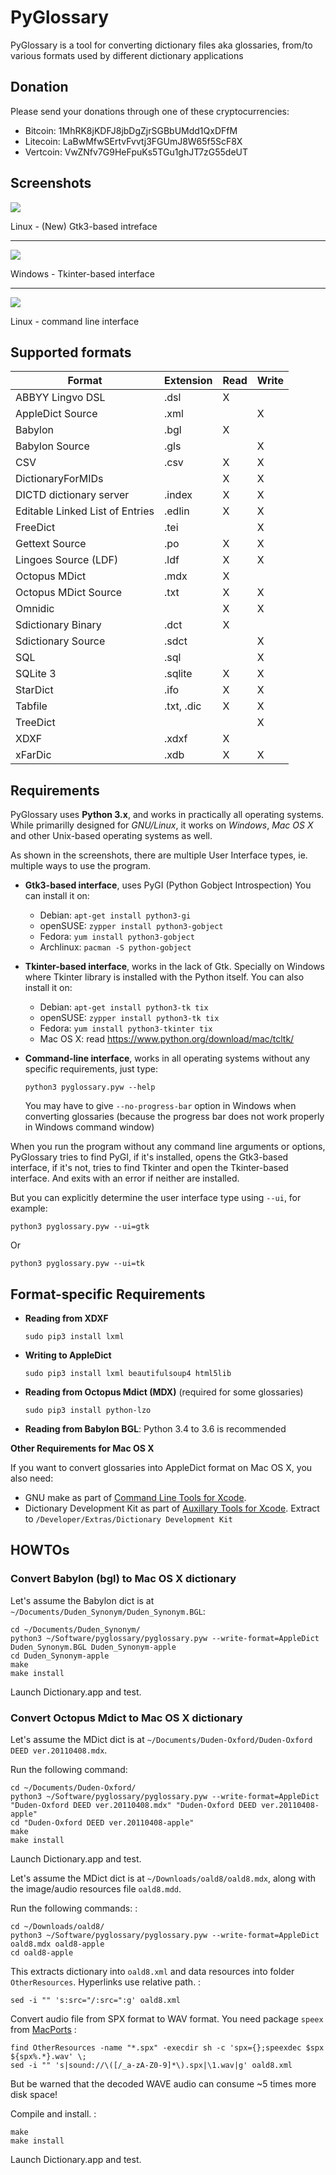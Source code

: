 PyGlossary
==========

PyGlossary is a tool for converting dictionary files aka glossaries,
from/to various formats used by different dictionary applications

Donation
---------
Please send your donations through one of these cryptocurrencies:
-	Bitcoin: 1MhRK8jKDFJ8jbDgZjrSGBbUMdd1QxDFfM
-	Litecoin: LaBwMfwSErtvFvvtj3FGUmJ8W65f5ScF8X
-	Vertcoin: VwZNfv7G9HeFpuKs5TGu1ghJT7zG55deUT

Screenshots
-----------

![](https://raw.githubusercontent.com/ilius/pyglossary/resources/screenshots/30-gtk-bgl-stardict-nl-en.png)

Linux - (New) Gtk3-based intreface

------------------------------------------------------------------------

![](https://raw.githubusercontent.com/ilius/pyglossary/resources/screenshots/30-tk-bgl-mdict-fr-zh-win7.png)

Windows - Tkinter-based interface

------------------------------------------------------------------------

![](https://raw.githubusercontent.com/ilius/pyglossary/resources/screenshots/30-cmd-bgl-apple-ru-de.png)

Linux - command line interface

Supported formats
-----------------

| Format                            | Extension     | Read  | Write  |
|-----------------------------------|---------------|-------|--------|
| ABBYY Lingvo DSL                  | .dsl          | X     |        |
| AppleDict Source                  | .xml          |       | X      |
| Babylon                           | .bgl          | X     |        |
| Babylon Source                    | .gls          |       | X      |
| CSV                               | .csv          | X     | X      |
| DictionaryForMIDs                 |               | X     | X      |
| DICTD dictionary server           | .index        | X     | X      |
| Editable Linked List of Entries   | .edlin        | X     | X      |
| FreeDict                          | .tei          |       | X      |
| Gettext Source                    | .po           | X     | X      |
| Lingoes Source (LDF)              | .ldf          | X     | X      |
| Octopus MDict                     | .mdx          | X     |        |
| Octopus MDict Source              | .txt          | X     | X      |
| Omnidic                           |               | X     | X      |
| Sdictionary Binary                | .dct          | X     |        |
| Sdictionary Source                | .sdct         |       | X      |
| SQL                               | .sql          |       | X      |
| SQLite 3                          | .sqlite       | X     | X      |
| StarDict                          | .ifo          | X     | X      |
| Tabfile                           | .txt, .dic    | X     | X      |
| TreeDict                          |               |       | X      |
| XDXF                              | .xdxf         | X     |        |
| xFarDic                           | .xdb          | X     | X      |


Requirements
------------

PyGlossary uses **Python 3.x**, and works in practically all operating
systems. While primarilly designed for *GNU/Linux*, it works on *Windows*,
*Mac OS X* and other Unix-based operating systems as well.

As shown in the screenshots, there are multiple User Interface types,
ie. multiple ways to use the program.

-   **Gtk3-based interface**, uses PyGI (Python Gobject Introspection)
    You can install it on:
    -   Debian: `apt-get install python3-gi`
    -   openSUSE: `zypper install python3-gobject`
    -   Fedora: `yum install python3-gobject`
    -   Archlinux: `pacman -S python-gobject`

-   **Tkinter-based interface**, works in the lack of Gtk. Specially on
    Windows where Tkinter library is installed with the Python itself.
    You can also install it on:
    -   Debian: `apt-get install python3-tk tix`
    -   openSUSE: `zypper install python3-tk tix`
    -   Fedora: `yum install python3-tkinter tix`
    -   Mac OS X: read <https://www.python.org/download/mac/tcltk/>

-   **Command-line interface**, works in all operating systems without
    any specific requirements, just type:

    `python3 pyglossary.pyw --help`

    You may have to give `--no-progress-bar` option in Windows when
    converting glossaries (because the progress bar does not work
    properly in Windows command window)

When you run the program without any command line arguments or options,
PyGlossary tries to find PyGI, if it's installed, opens the Gtk3-based
interface, if it's not, tries to find Tkinter and open the Tkinter-based
interface. And exits with an error if neither are installed.

But you can explicitly determine the user interface type using `--ui`,
for example:

    python3 pyglossary.pyw --ui=gtk

Or

    python3 pyglossary.pyw --ui=tk


Format-specific Requirements
----------------------------

-   **Reading from XDXF**

    `sudo pip3 install lxml`

-   **Writing to AppleDict**

    `sudo pip3 install lxml beautifulsoup4 html5lib`

-   **Reading from Octopus Mdict (MDX)** (required for some glossaries)

    `sudo pip3 install python-lzo`

-   **Reading from Babylon BGL**: Python 3.4 to 3.6 is recommended


**Other Requirements for Mac OS X**

If you want to convert glossaries into AppleDict format on Mac OS X,
you also need:

-   GNU make as part of [Command Line Tools for
    Xcode](http://developer.apple.com/downloads).
-   Dictionary Development Kit as part of [Auxillary Tools for
    Xcode](http://developer.apple.com/downloads). Extract to
    `/Developer/Extras/Dictionary Development Kit`


HOWTOs
------

### Convert Babylon (bgl) to Mac OS X dictionary

Let's assume the Babylon dict is at
`~/Documents/Duden_Synonym/Duden_Synonym.BGL`:

    cd ~/Documents/Duden_Synonym/
    python3 ~/Software/pyglossary/pyglossary.pyw --write-format=AppleDict Duden_Synonym.BGL Duden_Synonym-apple
    cd Duden_Synonym-apple
    make
    make install

Launch Dictionary.app and test.

### Convert Octopus Mdict to Mac OS X dictionary

Let's assume the MDict dict is at
`~/Documents/Duden-Oxford/Duden-Oxford DEED ver.20110408.mdx`.

Run the following command:

    cd ~/Documents/Duden-Oxford/
    python3 ~/Software/pyglossary/pyglossary.pyw --write-format=AppleDict "Duden-Oxford DEED ver.20110408.mdx" "Duden-Oxford DEED ver.20110408-apple"
    cd "Duden-Oxford DEED ver.20110408-apple"
    make
    make install

Launch Dictionary.app and test.


Let's assume the MDict dict is at `~/Downloads/oald8/oald8.mdx`, along
with the image/audio resources file `oald8.mdd`.

Run the following commands: :

    cd ~/Downloads/oald8/
    python3 ~/Software/pyglossary/pyglossary.pyw --write-format=AppleDict oald8.mdx oald8-apple
    cd oald8-apple

This extracts dictionary into `oald8.xml` and data resources into folder
`OtherResources`. Hyperlinks use relative path. :

    sed -i "" 's:src="/:src=":g' oald8.xml

Convert audio file from SPX format to WAV format. You need package
`speex` from [MacPorts](https://www.macports.org) :

    find OtherResources -name "*.spx" -execdir sh -c 'spx={};speexdec $spx  ${spx%.*}.wav' \;
    sed -i "" 's|sound://\([/_a-zA-Z0-9]*\).spx|\1.wav|g' oald8.xml

But be warned that the decoded WAVE audio can consume \~5 times more disk
space!

Compile and install. :

    make
    make install

Launch Dictionary.app and test.

